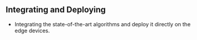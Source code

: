 ## Integrating and Deploying
- Integrating the state-of-the-art algorithms and deploy it directly on the edge devices.
